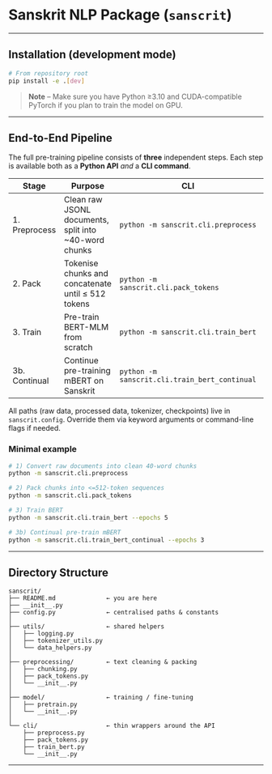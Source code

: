 # Sanskrit NLP Package (`sanscrit`)
---

## Installation (development mode)

```bash
# From repository root
pip install -e .[dev]
```

> **Note** – Make sure you have Python ≥3.10 and CUDA-compatible PyTorch if you plan to train the model on GPU.

---

## End-to-End Pipeline

The full pre-training pipeline consists of **three** independent steps. Each step is available both as a **Python API** _and_ a **CLI command**.

| Stage | Purpose | CLI | Python API |
|-------|---------|-----|------------|
| 1. Preprocess | Clean raw JSONL documents, split into ~40-word chunks | `python -m sanscrit.cli.preprocess` | `sanscrit.preprocessing.run_preprocessing()` |
| 2. Pack | Tokenise chunks and concatenate until ≤ 512 tokens | `python -m sanscrit.cli.pack_tokens` | `sanscrit.preprocessing.pack_chunks_to_sequences()` |
| 3. Train | Pre-train BERT-MLM from scratch | `python -m sanscrit.cli.train_bert` | `sanscrit.model.pretrain.pretrain_bert()` |
| 3b. Continual | Continue pre-training mBERT on Sanskrit | `python -m sanscrit.cli.train_bert_continual` | `sanscrit.model.pretrain_continual.continual_pretrain_mbert()` |

All paths (raw data, processed data, tokenizer, checkpoints) live in `sanscrit.config`. Override them via keyword arguments or command-line flags if needed.

### Minimal example

```bash
# 1) Convert raw documents into clean 40-word chunks
python -m sanscrit.cli.preprocess 

# 2) Pack chunks into <=512-token sequences
python -m sanscrit.cli.pack_tokens 

# 3) Train BERT
python -m sanscrit.cli.train_bert --epochs 5

# 3b) Continual pre-train mBERT 
python -m sanscrit.cli.train_bert_continual --epochs 3
```

---

## Directory Structure

```
sanscrit/
├── README.md              ← you are here
├── __init__.py
├── config.py              ← centralised paths & constants
│
├── utils/                 ← shared helpers
│   ├── logging.py
│   ├── tokenizer_utils.py
│   └── data_helpers.py
│
├── preprocessing/         ← text cleaning & packing
│   ├── chunking.py
│   ├── pack_tokens.py
│   └── __init__.py
│
├── model/                 ← training / fine-tuning
│   ├── pretrain.py
│   └── __init__.py
│
└── cli/                   ← thin wrappers around the API
    ├── preprocess.py
    ├── pack_tokens.py
    ├── train_bert.py
    └── __init__.py
```

---




